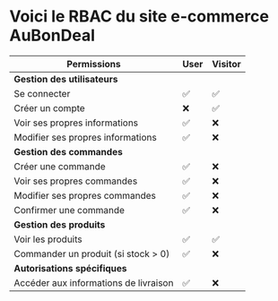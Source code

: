 # Voici le RBAC du site e-commerce AuBonDeal 

| Permissions                           | User | Visitor |
|---------------------------------------|------|---------|
| **Gestion des utilisateurs**          |      |         |
| Se connecter                          | ✅   | ✅      |
| Créer un compte                       | ❌   | ✅      |
| Voir ses propres informations         | ✅   | ❌      |
| Modifier ses propres informations     | ✅   | ❌      |
| **Gestion des commandes**             |      |         |
| Créer une commande                    | ✅   | ❌      |
| Voir ses propres commandes            | ✅   | ❌      |
| Modifier ses propres commandes        | ✅   | ❌      |
| Confirmer une commande                | ✅   | ❌      |
| **Gestion des produits**              |      |         |
| Voir les produits                     | ✅   | ✅      |
| Commander un produit (si stock > 0)   | ✅   | ❌      |
| **Autorisations spécifiques**         |      |         |
| Accéder aux informations de livraison | ✅   | ❌      |